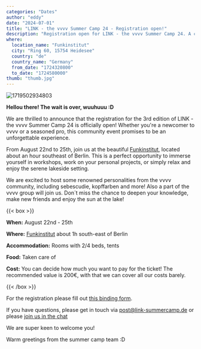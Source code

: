 ```yaml
---
categories: "Dates"
author: "eddy"
date: "2024-07-01"
title: "LINK - the vvvv Summer Camp 24 - Registration open!"
description: "Registration open for LINK - the vvvv Summer Camp 24. A community event for everyone, no matter if you´re new to vvvv or already a pro."
where:
  location_name: "Funkinstitut"
  city: "Ring 60, 15754 Heidesee"
  country: "de"
  country_name: "Germany"
  from_date: "1724320800"
  to_date: "1724580000"
thumb: "thumb.jpg"
---
```


![1719502934803](image/index/1719502934803.png)

**Hellou there! The wait is over, wuuhuuu :D**

We are thrilled to announce that the registration for the 3rd edition of LINK - the vvvv Summer Camp 24 is officially open! Whether you're a newcomer to vvvv or a seasoned pro, this community event promises to be an unforgettable experience.

From August 22nd to 25th, join us at the beautiful [Funkinstitut](https://www.google.com/maps/place/Funkinstitut/@52.2400775,13.8031136,15.79z/data=!4m7!3m6!1s0x47a823316c0554f9:0xbae1fbf0680531a0!8m2!3d52.2386641!4d13.8155728!15sCg5mdW5rIGluc3RpdHV0ZZIBD2dhdGVkX2NvbW11bml0eeABAA!16s%2Fg%2F11mhg2x5mt?entry=tts), located about an hour southeast of Berlin. This is a perfect opportunity to immerse yourself in workshops, work on your personal projects, or simply relax and enjoy the serene lakeside setting.

We are excited to host some renowned personalities from the vvvv community, including sebescudie, kopffarben and more! Also a part of the vvvv group will join us. Don´t miss the chance to deepen your knowledge, make new friends and enjoy the sun at the lake!

{{< box >}}

**When:** August 22nd - 25th

**Where:** [Funkinstitut](https://www.google.com/maps/place/Funkinstitut/@52.2400775,13.8031136,15.79z/data=!4m7!3m6!1s0x47a823316c0554f9:0xbae1fbf0680531a0!8m2!3d52.2386641!4d13.8155728!15sCg5mdW5rIGluc3RpdHV0ZZIBD2dhdGVkX2NvbW11bml0eeABAA!16s%2Fg%2F11mhg2x5mt?entry=tts) about 1h south-east of Berlin

**Accommodation:** Rooms with 2/4 beds, tents

**Food:** Taken care of

**Cost:** You can decide how much you want to pay for the ticket! The recommended value is 200€, with that we can cover all our costs barely.

{{< /box >}}

For the registration please fill out [this binding form](https://docs.google.com/forms/d/e/1FAIpQLSdQv2IvrPGJSop_l4JMWFQmg2CUOXMyVzy9e0G5veA8Zp_uTw/viewform?usp=sf_link).

If you have questions, please get in touch via [post@link-summercamp.de](mailto:post@link-summercamp.de) or please [join us in the chat](https://matrix.to/#/#link24:matrix.org)

We are super keen to welcome you!

Warm greetings from the summer camp team :D
